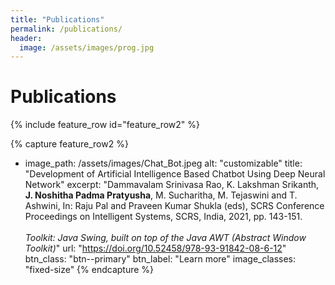 ```yaml
---
title: "Publications"
permalink: /publications/
header:
  image: /assets/images/prog.jpg
---
```

# Publications

{% include feature_row id="feature_row2" %}

{% capture feature_row2 %}
- image_path: /assets/images/Chat_Bot.jpeg
  alt: "customizable"
  title: "Development of Artificial Intelligence Based Chatbot Using Deep Neural Network"
  excerpt: "Dammavalam Srinivasa Rao, K. Lakshman Srikanth, **J. Noshitha Padma Pratyusha**, M. Sucharitha, M. Tejaswini and T. Ashwini, In: Raju Pal and Praveen Kumar Shukla (eds), SCRS Conference Proceedings on Intelligent Systems, SCRS, India, 2021, pp. 143-151. <br><br>
  *Toolkit: Java Swing, built on top of the Java AWT (Abstract Window Toolkit)*"
  url: "https://doi.org/10.52458/978-93-91842-08-6-12"
  btn_class: "btn--primary"
  btn_label: "Learn more"
  image_classes: "fixed-size"
{% endcapture %}
